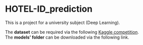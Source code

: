 # HOTEL-ID_prediction
This is a project for a university subject (Deep Learning).

The **dataset** can be required via the following [Kaggle competition](https://www.kaggle.com/competitions/hotel-id-to-combat-human-trafficking-2022-fgvc9/overview).\
The **models' folder** can be downloaded via the following link.
